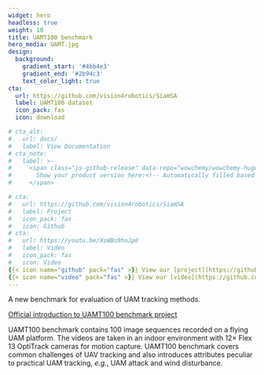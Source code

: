```yaml
---
widget: hero
headless: true
weight: 10
title: UAMT100 benchmark
hero_media: UAMT.jpg
design:
  background:
    gradient_start: '#4bb4e3'
    gradient_end: '#2b94c3'
    text_color_light: true
cta:
  url: https://github.com/vision4robotics/SiamSA
  label: UAMT100 dataset
  icon_pack: fas
  icon: download

# cta_alt:
#   url: docs/
#   label: View Documentation
# cta_note:
#   label: >-
#     <span class="js-github-release" data-repo="wowchemy/wowchemy-hugo-modules">
#       Show your product version here:<!-- Automatically filled based on data-repo value -->
#     </span>

# cta:
#   url: https://github.com/vision4robotics/SiamSA
#   label: Project
#   icon_pack: fas
#   icon: Github
# cta:
#   url: https://youtu.be/XsWBu9hoJp0
#   label: Video
#   icon_pack: fas
#   icon: Video
{{< icon name="github" pack="fas" >}} View our [project](https://github.com/vision4robotics/SiamSA)
{{< icon name="video" pack="fas" >}} View our [video](https://github.com/vision4robotics/SiamSA) on Youtube
---
```


A new benchmark for evaluation of UAM tracking methods. 


<a class="github-button" href="https://github.com/vision4robotics/SiamSA" data-icon="octicon-star" data-size="large" data-show-count="true" aria-label="Official introduction to UAMT100 benchmark project">Official introduction to UAMT100 benchmark project</a><br>
<!-- <a class="github-button" href="https://github.com/wowchemy/starter-hugo-project-documentation" data-icon="octicon-star" data-size="large" data-show-count="true" aria-label="Star the Project Docs template">Star the Project Docs template</a><script async defer src="https://buttons.github.io/buttons.js"></script> -->

UAMT100 benchmark contains 100 image sequences recorded on a flying UAM platform. The videos are taken in an indoor environment with 12× Flex 13 OptiTrack cameras for motion capture. UAMT100 benchmark covers common challenges of UAV tracking and also introduces attributes peculiar to practical UAM tracking, *e.g.*, UAM attack and wind disturbance.